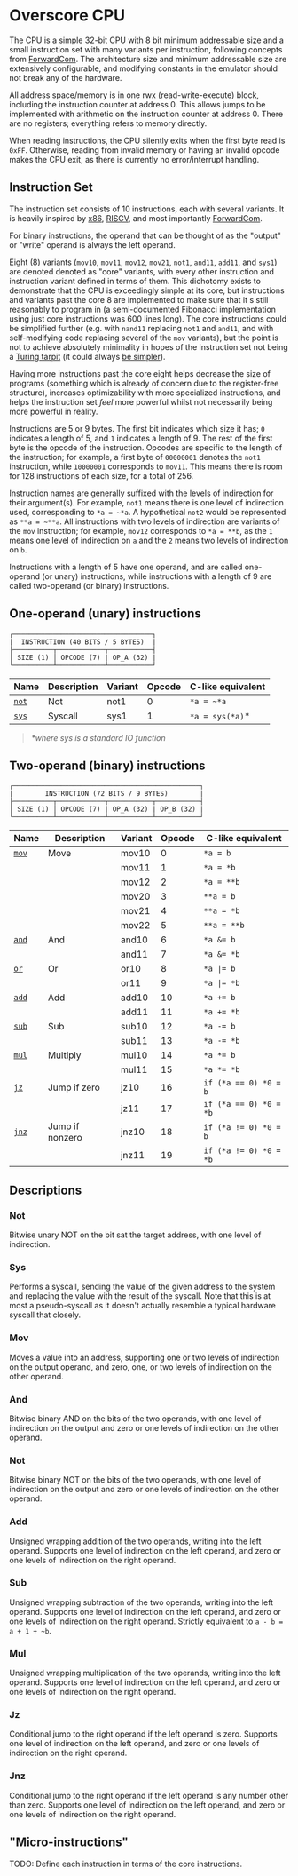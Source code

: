 # Overscore CPU

The CPU is a simple 32-bit CPU with 8 bit minimum addressable size and a small
instruction set with many variants per instruction, following concepts from
[ForwardCom](https://www.forwardcom.info/). The architecture size and minimum
addressable size are extensively configurable, and modifying constants in the
emulator should not break any of the hardware.

All address space/memory is in one rwx (read-write-execute) block, including the
instruction counter at address 0. This allows jumps to be implemented with
arithmetic on the instruction counter at address 0. There are no registers;
everything refers to memory directly.

When reading instructions, the CPU silently exits when the first byte read is
`0xFF`. Otherwise, reading from invalid memory or having an invalid opcode makes
the CPU exit, as there is currently no error/interrupt handling.

## Instruction Set

The instruction set consists of 10 instructions, each with several variants. It
is heavily inspired by [x86](https://www.felixcloutier.com/x86/),
[RISCV](https://github.com/riscv/riscv-isa-manual/), and most importantly
[ForwardCom](https://www.forwardcom.info/).

For binary instructions, the operand that can be thought of as the "output" or
"write" operand is always the left operand.

Eight (8) variants (`mov10`, `mov11`, `mov12`, `mov21`, `not1`, `and11`,
`add11`, and `sys1`) are denoted denoted as "core" variants, with every other
instruction and instruction variant defined in terms of them. This dichotomy
exists to demonstrate that the CPU is exceedingly simple at its core, but
instructions and variants past the core 8 are implemented to make sure that it
s still reasonably to program in (a semi-documented Fibonacci implementation
using just core instructions was 600 lines long). The core instructions could
be simplified further (e.g. with `nand11` replacing `not1` and `and11`, and with
self-modifying code replacing several of the `mov` variants), but the point is
not to achieve absolutely minimality in hopes of the instruction set not being a
[Turing tarpit](https://en.wikipedia.org/wiki/Turing_tarpit) (it could always
[be simpler](https://en.wikipedia.org/wiki/One-instruction_set_computer)).

Having more instructions past the core eight helps decrease the size of
programs (something which is already of concern due to the register-free
structure), increases optimizability with more specialized instructions, and
helps the instruction set *feel* more powerful whilst not necessarily being more
powerful in reality.

Instructions are 5 or 9 bytes. The first bit indicates which size it has; `0`
indicates a length of 5, and `1` indicates a length of 9. The rest of the first
byte is the opcode of the instruction. Opcodes are specific to the length of the
instruction; for example, a first byte of `00000001` denotes the `not1`
instruction, while `10000001` corresponds to `mov11`. This means there is room
for 128 instructions of each size, for a total of 256.

Instruction names are generally suffixed with the levels of indirection for
their argument(s). For example, `not1` means there is one level of indirection
used, corresponding to `*a = ~*a`. A hypothetical `not2` would be represented as
`**a = ~**a`. All instructions with two levels of indirection are variants of
the `mov` instruction; for example, `mov12` corresponds to `*a = **b`, as the
`1` means one level of indirection on `a` and the `2` means two levels of
indirection on `b`.

Instructions with a length of 5 have one operand, and are called one-operand (or
unary) instructions, while instructions with a length of 9 are called
two-operand (or binary) instructions.

## One-operand (unary) instructions

```
┌───────────────────────────────────┐
|  INSTRUCTION (40 BITS / 5 BYTES)  | 
├──────────┬────────────┬───────────┤
│ SIZE (1) │ OPCODE (7) | OP_A (32) |
└──────────┴────────────┴───────────┘

```

| Name          | Description | Variant | Opcode | C-like equivalent |
|---------------|-------------|---------|--------|-------------------|
| [`not`](#not) | Not         | not1    | 0      | `*a = ~*a`        |
| [`sys`](#sys) | Syscall     | sys1    | 1      | `*a = sys(*a)`*   |
> _*where sys is a standard IO function_

## Two-operand (binary) instructions

```
┌───────────────────────────────────────────────┐
|        INSTRUCTION (72 BITS / 9 BYTES)        |
├──────────┬────────────┬───────────┬───────────┤
│ SIZE (1) │ OPCODE (7) | OP_A (32) | OP_B (32) |
└──────────┴────────────┴───────────┴───────────┘

```

| Name          | Description     | Variant | Opcode | C-like equivalent      |
|---------------|-----------------|---------|--------|------------------------|
| [`mov`](#mov) | Move            | mov10   | 0      | `*a = b`               |
|               |                 | mov11   | 1      | `*a = *b`              |
|               |                 | mov12   | 2      | `*a = **b`             |
|               |                 | mov20   | 3      | `**a = b`              |
|               |                 | mov21   | 4      | `**a = *b`             |
|               |                 | mov22   | 5      | `**a = **b`            |
| [`and`](#and) | And             | and10   | 6      | `*a &= b`              |
|               |                 | and11   | 7      | `*a &= *b`             |
| [`or`](#or)   | Or              | or10    | 8      | `*a \|= b`             |
|               |                 | or11    | 9      | `*a \|= *b`            |
| [`add`](#add) | Add             | add10   | 10     | `*a += b`              |
|               |                 | add11   | 11     | `*a += *b`             |
| [`sub`](#sub) | Sub             | sub10   | 12     | `*a -= b`              |
|               |                 | sub11   | 13     | `*a -= *b`             |
| [`mul`](#mul) | Multiply        | mul10   | 14     | `*a *= b`              |
|               |                 | mul11   | 15     | `*a *= *b`             |
| [`jz`](#jz)   | Jump if zero    | jz10    | 16     | `if (*a == 0) *0 = b`  |
|               |                 | jz11    | 17     | `if (*a == 0) *0 = *b` |
| [`jnz`](#jnz) | Jump if nonzero | jnz10   | 18     | `if (*a != 0) *0 = b`  |
|               |                 | jnz11   | 19     | `if (*a != 0) *0 = *b` |

## Descriptions

### Not

Bitwise unary NOT on the bit sat the target address, with one level of
indirection.

### Sys

Performs a syscall, sending the value of the given address to the system and
replacing the value with the result of the syscall. Note that this is at most a
pseudo-syscall as it doesn't actually resemble a typical hardware syscall that
closely.

### Mov

Moves a value into an address, supporting one or two levels of indirection on
the output operand, and zero, one, or two levels of indirection on the other
operand.

### And

Bitwise binary AND on the bits of the two operands, with one level of
indirection on the output and zero or one levels of indirection on the other
operand.

### Not

Bitwise binary NOT on the bits of the two operands, with one level of
indirection on the output and zero or one levels of indirection on the other
operand.

### Add

Unsigned wrapping addition of the two operands, writing into the left operand.
Supports one level of indirection on the left operand, and zero or one levels of
indirection on the right operand.

### Sub

Unsigned wrapping subtraction of the two operands, writing into the left
operand. Supports one level of indirection on the left operand, and zero or one
levels of indirection on the right operand. Strictly equivalent to
`a - b = a + 1 + ~b`.

### Mul

Unsigned wrapping multiplication of the two operands, writing into the left
operand. Supports one level of indirection on the left operand, and zero or one
levels of indirection on the right operand.

### Jz

Conditional jump to the right operand if the left operand is zero. Supports one
level of indirection on the left operand, and zero or one levels of indirection
on the right operand.

### Jnz

Conditional jump to the right operand if the left operand is any number other
than zero. Supports one level of indirection on the left operand, and zero or
one levels of indirection on the right operand.

## "Micro-instructions"
TODO: Define each instruction in terms of the core instructions.
